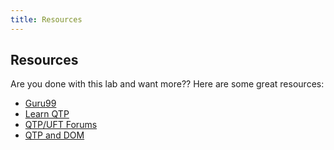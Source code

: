 ```yaml
---
title: Resources
---
```


## Resources

Are you done with this lab and want more?? Here are some great resources:

- [Guru99](http://www.guru99.com/quick-test-professional-qtp-tutorial.html)
- [Learn QTP](http://www.learnqtp.com/step-by-step-guide-to-learn-qtp/)
- [QTP/UFT Forums](http://www.learnqtp.com/forums/)
- [QTP and DOM](http://qtp-interview-questions.blogspot.com/2013/06/how-to-use-html-dom-in-qtp.html)





